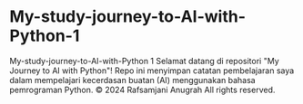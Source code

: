 # My-study-journey-to-AI-with-Python-1
My-study-journey-to-AI-with-Python 1 Selamat datang di repositori "My Journey to AI with Python"! Repo ini menyimpan catatan pembelajaran saya dalam mempelajari kecerdasan buatan (AI) menggunakan bahasa pemrograman Python.  © 2024 Rafsamjani Anugrah All rights reserved.

